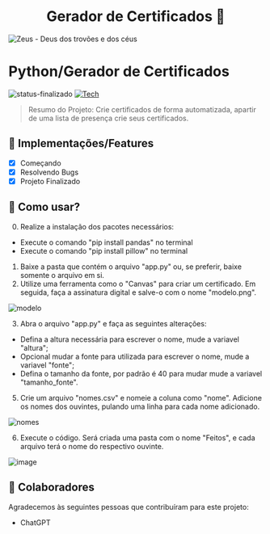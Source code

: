 <div align="center">  

# Gerador de Certificados 📁 

</div>

![Zeus - Deus dos trovões e dos céus](https://user-images.githubusercontent.com/62897976/233459616-26afffcc-61c3-45cb-a0a4-37ea75d3b489.png)


#  Python/Gerador de Certificados 

![status-finalizado](https://user-images.githubusercontent.com/62897976/185768561-589083e1-f18f-480b-9709-0ca24acf9c6d.svg)
[![Tech](https://skillicons.dev/icons?i=py)](https://skillicons.dev)

> Resumo do Projeto: 
Crie certificados de forma automatizada, apartir de uma lista de presença crie seus certificados.

## 🎯 Implementações/Features

- [x] Começando
- [x] Resolvendo Bugs
- [x] Projeto Finalizado

## 📕 Como usar?

0. Realize a instalação dos pacotes necessários:
- Execute o comando "pip install pandas" no terminal
- Execute o comando "pip install pillow" no terminal
1. Baixe a pasta que contém o arquivo "app.py" ou, se preferir, baixe somente o arquivo em si.
2. Utilize uma ferramenta como o "Canvas" para criar um certificado. Em seguida, faça a assinatura digital e salve-o com o nome "modelo.png".

![modelo](https://user-images.githubusercontent.com/62897976/233459783-77048ad6-cd5a-41ef-ba36-42dc2bdc9e28.png)

3. Abra o arquivo "app.py" e faça as seguintes alterações:
  - Defina a altura necessária para escrever o nome, mude a variavel "altura";
  - Opcional mudar a fonte para utilizada para escrever o nome, mude a variavel "fonte";
  - Defina o tamanho da fonte, por padrão é 40 para mudar mude a variavel "tamanho_fonte".
5. Crie um arquivo "nomes.csv" e nomeie a coluna como "nome". Adicione os nomes dos ouvintes, pulando uma linha para cada nome adicionado.

![nomes](https://user-images.githubusercontent.com/62897976/233461875-01187855-e876-4247-a18d-c20c6a977344.png)

6. Execute o código. Será criada uma pasta com o nome "Feitos", e cada arquivo terá o nome do respectivo ouvinte.

![image](https://user-images.githubusercontent.com/62897976/233462132-08c4a5a2-819d-4de4-9783-d5668f477a2f.png)

## 🤝 Colaboradores

Agradecemos às seguintes pessoas que contribuíram para este projeto:
* ChatGPT
